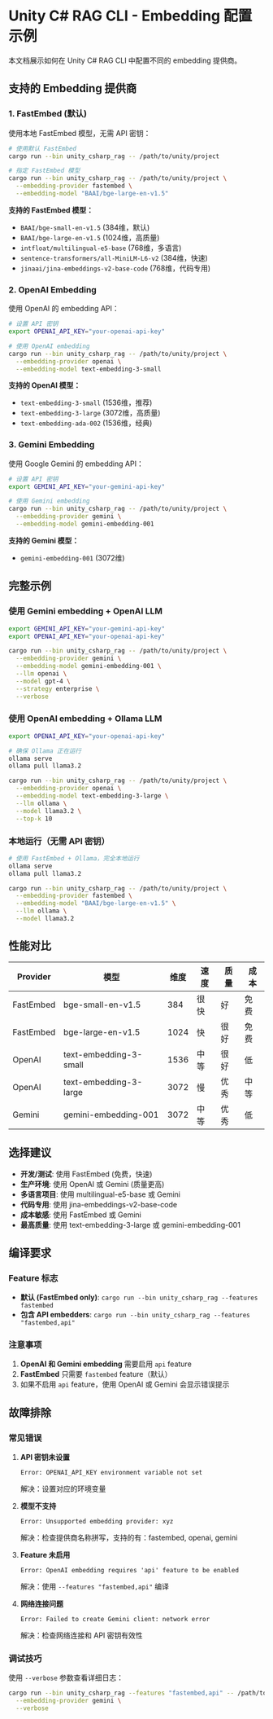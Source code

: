 # Unity C# RAG CLI - Embedding 配置示例

本文档展示如何在 Unity C# RAG CLI 中配置不同的 embedding 提供商。

## 支持的 Embedding 提供商

### 1. FastEmbed (默认)
使用本地 FastEmbed 模型，无需 API 密钥：

```bash
# 使用默认 FastEmbed
cargo run --bin unity_csharp_rag -- /path/to/unity/project

# 指定 FastEmbed 模型
cargo run --bin unity_csharp_rag -- /path/to/unity/project \
  --embedding-provider fastembed \
  --embedding-model "BAAI/bge-large-en-v1.5"
```

**支持的 FastEmbed 模型：**
- `BAAI/bge-small-en-v1.5` (384维，默认)
- `BAAI/bge-large-en-v1.5` (1024维，高质量)
- `intfloat/multilingual-e5-base` (768维，多语言)
- `sentence-transformers/all-MiniLM-L6-v2` (384维，快速)
- `jinaai/jina-embeddings-v2-base-code` (768维，代码专用)

### 2. OpenAI Embedding
使用 OpenAI 的 embedding API：

```bash
# 设置 API 密钥
export OPENAI_API_KEY="your-openai-api-key"

# 使用 OpenAI embedding
cargo run --bin unity_csharp_rag -- /path/to/unity/project \
  --embedding-provider openai \
  --embedding-model text-embedding-3-small
```

**支持的 OpenAI 模型：**
- `text-embedding-3-small` (1536维，推荐)
- `text-embedding-3-large` (3072维，高质量)
- `text-embedding-ada-002` (1536维，经典)

### 3. Gemini Embedding
使用 Google Gemini 的 embedding API：

```bash
# 设置 API 密钥
export GEMINI_API_KEY="your-gemini-api-key"

# 使用 Gemini embedding
cargo run --bin unity_csharp_rag -- /path/to/unity/project \
  --embedding-provider gemini \
  --embedding-model gemini-embedding-001
```

**支持的 Gemini 模型：**
- `gemini-embedding-001` (3072维)

## 完整示例

### 使用 Gemini embedding + OpenAI LLM
```bash
export GEMINI_API_KEY="your-gemini-api-key"
export OPENAI_API_KEY="your-openai-api-key"

cargo run --bin unity_csharp_rag -- /path/to/unity/project \
  --embedding-provider gemini \
  --embedding-model gemini-embedding-001 \
  --llm openai \
  --model gpt-4 \
  --strategy enterprise \
  --verbose
```

### 使用 OpenAI embedding + Ollama LLM
```bash
export OPENAI_API_KEY="your-openai-api-key"

# 确保 Ollama 正在运行
ollama serve
ollama pull llama3.2

cargo run --bin unity_csharp_rag -- /path/to/unity/project \
  --embedding-provider openai \
  --embedding-model text-embedding-3-large \
  --llm ollama \
  --model llama3.2 \
  --top-k 10
```

### 本地运行（无需 API 密钥）
```bash
# 使用 FastEmbed + Ollama，完全本地运行
ollama serve
ollama pull llama3.2

cargo run --bin unity_csharp_rag -- /path/to/unity/project \
  --embedding-provider fastembed \
  --embedding-model "BAAI/bge-large-en-v1.5" \
  --llm ollama \
  --model llama3.2
```

## 性能对比

| Provider | 模型 | 维度 | 速度 | 质量 | 成本 |
|----------|------|------|------|------|------|
| FastEmbed | bge-small-en-v1.5 | 384 | 很快 | 好 | 免费 |
| FastEmbed | bge-large-en-v1.5 | 1024 | 快 | 很好 | 免费 |
| OpenAI | text-embedding-3-small | 1536 | 中等 | 很好 | 低 |
| OpenAI | text-embedding-3-large | 3072 | 慢 | 优秀 | 中等 |
| Gemini | gemini-embedding-001 | 3072 | 中等 | 优秀 | 低 |

## 选择建议

- **开发/测试**: 使用 FastEmbed (免费，快速)
- **生产环境**: 使用 OpenAI 或 Gemini (质量更高)
- **多语言项目**: 使用 multilingual-e5-base 或 Gemini
- **代码专用**: 使用 jina-embeddings-v2-base-code
- **成本敏感**: 使用 FastEmbed 或 Gemini
- **最高质量**: 使用 text-embedding-3-large 或 gemini-embedding-001

## 编译要求

### Feature 标志

- **默认 (FastEmbed only)**: `cargo run --bin unity_csharp_rag --features fastembed`
- **包含 API embedders**: `cargo run --bin unity_csharp_rag --features "fastembed,api"`

### 注意事项

1. **OpenAI 和 Gemini embedding** 需要启用 `api` feature
2. **FastEmbed** 只需要 `fastembed` feature（默认）
3. 如果不启用 `api` feature，使用 OpenAI 或 Gemini 会显示错误提示

## 故障排除

### 常见错误

1. **API 密钥未设置**
   ```
   Error: OPENAI_API_KEY environment variable not set
   ```
   解决：设置对应的环境变量

2. **模型不支持**
   ```
   Error: Unsupported embedding provider: xyz
   ```
   解决：检查提供商名称拼写，支持的有：fastembed, openai, gemini

3. **Feature 未启用**
   ```
   Error: OpenAI embedding requires 'api' feature to be enabled
   ```
   解决：使用 `--features "fastembed,api"` 编译

4. **网络连接问题**
   ```
   Error: Failed to create Gemini client: network error
   ```
   解决：检查网络连接和 API 密钥有效性

### 调试技巧

使用 `--verbose` 参数查看详细日志：
```bash
cargo run --bin unity_csharp_rag --features "fastembed,api" -- /path/to/unity/project \
  --embedding-provider gemini \
  --verbose
```
